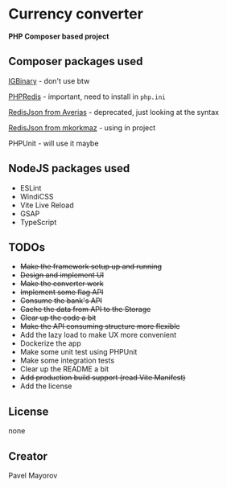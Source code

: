 # Currency converter
__PHP Composer based project__

## Composer packages used
[IGBinary]('https://windows.php.net/downloads/pecl/releases/igbinary/3.2.7/') - don't use btw

[PHPRedis]('https://windows.php.net/downloads/pecl/releases/redis/5.3.7rc2/') - important, need to install in `php.ini`

[RedisJson from Averias]('https://github.com/averias/phpredis-json') - deprecated, just looking at the syntax

[RedisJson from mkorkmaz]('https://github.com/mkorkmaz/redislabs-rejson') - using in project

PHPUnit - will use it maybe

## NodeJS packages used
* ESLint
* WindiCSS
* Vite Live Reload
* GSAP
* TypeScript

## TODOs 
* ~~Make the framework setup up and running~~ 
* ~~Design and implement UI~~
* ~~Make the converter work~~
* ~~Implement some flag API~~
* ~~Consume the bank's API~~
* ~~Cache the data from API to the Storage~~
* ~~Clear up the code a bit~~
* ~~Make the API consuming structure more flexible~~
* Add the lazy load to make UX more convenient
* Dockerize the app
* Make some unit test using PHPUnit
* Make some integration tests
* Clear up the README a bit
* ~~Add production build support (read Vite Manifest)~~
* Add the license

## License
none

## Creator
Pavel Mayorov
